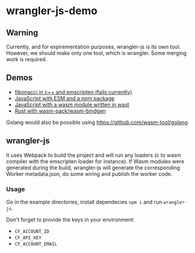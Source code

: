 # wrangler-js-demo

## Warning

Currently, and for expirementation purposes, wrangler-js is its own tool. However, we should make only one tool, which is wrangler. Some merging work is required.

## Demos

- [fibonacci in c++ and emscripten (fails currently)](c++/)
- [JavaScript with ESM and a npm package](js/)
- [JavaScript with a wasm module written in wast](js_plus_wasm_wat/)
- [Rust with wasm-pack/wasm-bindgen](rust/)

Golang would also be possible using https://github.com/wasm-tool/golang.

## wrangler-js

It uses Webpack to build the project and will run any loaders (c to wasm compiler with the emscripten loader for instance).
If Wasm modules were generated during the build, wrangler-js will generate the corresponding Worker metadata.json, do some wiring and publish the worker code.

### Usage

Go in the example directories, install dependecies `npm i` and run `wrangler-js`.

Don't forget to provide the keys in your environment:
- `CF_ACCOUNT_ID`
- `CF_API_KEY`
- `CF_ACCOUNT_EMAIL`
